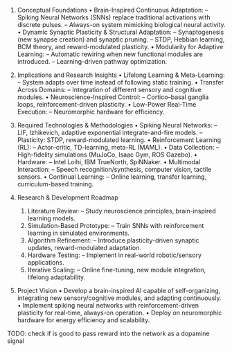 1. Conceptual Foundations
   • Brain-Inspired Continuous Adaptation:
      – Spiking Neural Networks (SNNs) replace traditional activations with discrete pulses.
      – Always-on system mimicking biological neural activity.
   • Dynamic Synaptic Plasticity & Structural Adaptation:
      – Synaptogenesis (new synapse creation) and synaptic pruning.
      – STDP, Hebbian learning, BCM theory, and reward-modulated plasticity.
   • Modularity for Adaptive Learning:
      – Automatic rewiring when new functional modules are introduced.
      – Learning-driven pathway optimization.

2. Implications and Research Insights
   • Lifelong Learning & Meta-Learning:
      – System adapts over time instead of following static training.
   • Transfer Across Domains:
      – Integration of different sensory and cognitive modules.
   • Neuroscience-Inspired Control:
      – Cortico–basal ganglia loops, reinforcement-driven plasticity.
   • Low-Power Real-Time Execution:
      – Neuromorphic hardware for efficiency.

3. Required Technologies & Methodologies
   • Spiking Neural Networks:
      – LIF, Izhikevich, adaptive exponential integrate-and-fire models.
      – Plasticity: STDP, reward-modulated learning.
   • Reinforcement Learning (RL):
      – Actor–critic, TD-learning, meta-RL (MAML).
   • Data Collection:
      – High-fidelity simulations (MuJoCo, Isaac Gym, ROS Gazebo).
   • Hardware:
      – Intel Loihi, IBM TrueNorth, SpiNNaker.
   • Multimodal Interaction:
      – Speech recognition/synthesis, computer vision, tactile sensors.
   • Continual Learning:
      – Online learning, transfer learning, curriculum-based training.

4. Research & Development Roadmap
   1. Literature Review:
      – Study neuroscience principles, brain-inspired learning models.
   2. Simulation-Based Prototype:
      – Train SNNs with reinforcement learning in simulated environments.
   3. Algorithm Refinement:
      – Introduce plasticity-driven synaptic updates, reward-modulated adaptation.
   4. Hardware Testing:
      – Implement in real-world robotic/sensory applications.
   5. Iterative Scaling:
      – Online fine-tuning, new module integration, lifelong adaptability.

5. Project Vision
   • Develop a brain-inspired AI capable of self-organizing, integrating new sensory/cognitive modules, and adapting continuously.
   • Implement spiking neural networks with reinforcement-driven plasticity for real-time, always-on operation.
   • Deploy on neuromorphic hardware for energy efficiency and scalability.


TODO: check if is good to pass reward into the network as a dopamine signal